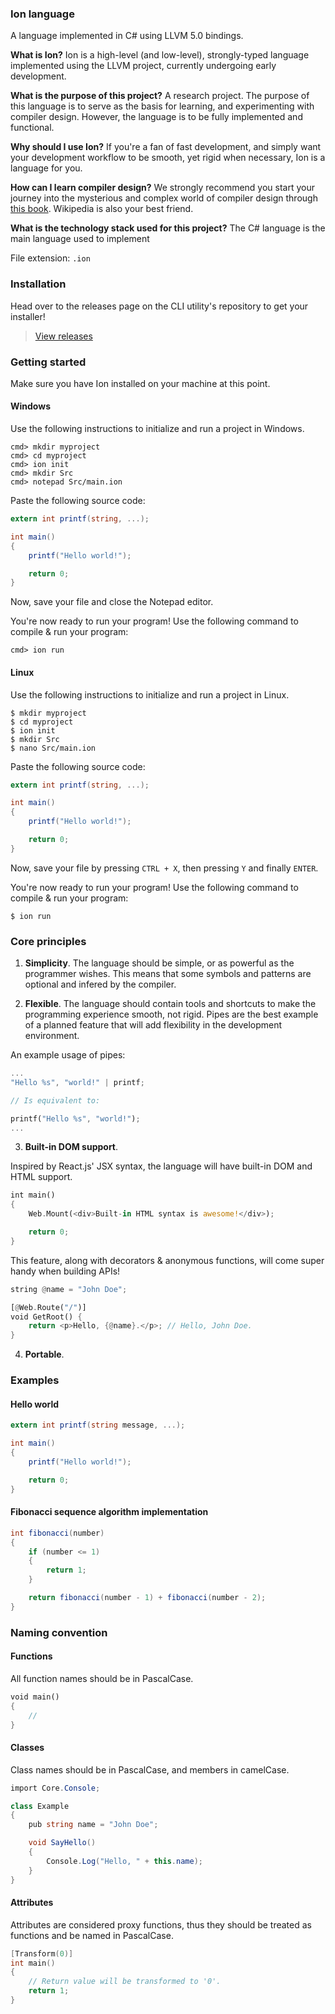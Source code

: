 ### Ion language

A language implemented in C# using LLVM 5.0 bindings.

**What is Ion?** Ion is a high-level (and low-level), strongly-typed language implemented using the LLVM project, currently undergoing early development.

**What is the purpose of this project?** A research project. The purpose of this language is to serve as the basis for learning, and experimenting with compiler design. However, the language is to be fully implemented and functional.

**Why should I use Ion?** If you're a fan of fast development, and simply want your development workflow to be smooth, yet rigid when necessary, Ion is a language for you.

**How can I learn compiler design?** We strongly recommend you start your journey into the mysterious and complex world of compiler design through [this book](http://www.informatik.uni-bremen.de/agbkb/lehre/ccfl/Material/ALSUdragonbook.pdf). Wikipedia is also your best friend.

**What is the technology stack used for this project?** The C# language is the main language used to implement 

File extension: `.ion`

### Installation

Head over to the releases page on the CLI utility's repository to get your installer!

> [View releases](https://github.com/IonLanguage/Ion.CLI/releases)


### Getting started

Make sure you have Ion installed on your machine at this point.

#### Windows

Use the following instructions to initialize and run a project in Windows.

```shell
cmd> mkdir myproject
cmd> cd myproject
cmd> ion init
cmd> mkdir Src
cmd> notepad Src/main.ion
```

Paste the following source code:

```c#
extern int printf(string, ...);

int main()
{
    printf("Hello world!");

    return 0;
}
```

Now, save your file and close the Notepad editor.

You're now ready to run your program! Use the following command to compile & run your program:

```shell
cmd> ion run
```

#### Linux

Use the following instructions to initialize and run a project in Linux.

```shell
$ mkdir myproject
$ cd myproject
$ ion init
$ mkdir Src
$ nano Src/main.ion
```

Paste the following source code:

```c#
extern int printf(string, ...);

int main()
{
    printf("Hello world!");

    return 0;
}
```

Now, save your file by pressing `CTRL + X`, then pressing `Y` and finally `ENTER`.

You're now ready to run your program! Use the following command to compile & run your program:

```shell
$ ion run
```

### Core principles

1. **Simplicity**. The language should be simple, or as powerful as the programmer wishes. This means that some symbols and patterns are optional and infered by the compiler.

2. **Flexible**. The language should contain tools and shortcuts to make the programming experience smooth, not rigid. Pipes are the best example of a planned feature that will add flexibility in the development environment.

An example usage of pipes:

```rust
...
"Hello %s", "world!" | printf;

// Is equivalent to:

printf("Hello %s", "world!");
...
```
3. **Built-in DOM support**.

Inspired by React.js' JSX syntax, the language will have built-in DOM and HTML support.

```rust
int main() 
{
    Web.Mount(<div>Built-in HTML syntax is awesome!</div>);

    return 0;
}
```

This feature, along with decorators & anonymous functions, will come super handy when building APIs!

```rust
string @name = "John Doe";

[@Web.Route("/")]
void GetRoot() {
    return <p>Hello, {@name}.</p>; // Hello, John Doe.
}
```

4. **Portable**.

### Examples

#### Hello world

```c#
extern int printf(string message, ...);

int main()
{
    printf("Hello world!");

    return 0;
}
```

#### Fibonacci sequence algorithm implementation

```c#
int fibonacci(number)
{
    if (number <= 1)
    {
        return 1;
    }

    return fibonacci(number - 1) + fibonacci(number - 2);
}
```

### Naming convention

#### Functions

All function names should be in PascalCase.

```rust
void main()
{
    //
}
```

#### Classes

Class names should be in PascalCase, and members in camelCase.

```c#
import Core.Console;

class Example
{
    pub string name = "John Doe";

    void SayHello()
    {
        Console.Log("Hello, " + this.name);
    }
}
```

#### Attributes

Attributes are considered proxy functions, thus they should be treated as functions and be named in PascalCase.

```c
[Transform(0)]
int main()
{
    // Return value will be transformed to '0'.
    return 1;
}
```

